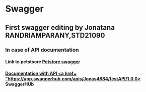 # Swagger

## First swagger editing by Jonatana RANDRIAMPARANY,STD21090
### In case of API documentation
#### Link to petstsore <a href= "https://petstore.swagger.io/?url=https://raw.githubusercontent.com/Jonas4884/Swagger/main/STD21090.yml">Petstore swagger
#### Documentation with API <a href= "https://app.swaggerhub.com/apis/Jonas4884/testAPI/1.0.0> SwaggerHUb

